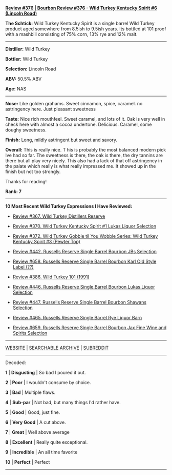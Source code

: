 
[**Review #376 | Bourbon Review #376 - Wild Turkey Kentucky Spirit #6 (Lincoln Road)**]( https://t8ke.review/review-376-wild-turkey-kentucky-spirit-lincoln-road/)

**The Schtick:**  Wild Turkey Kentucky Spirit is a single barrel Wild Turkey product aged somewhere from 8.5ish to 9.5ish years. Its bottled at 101 proof with a mashbill consisting of 75% corn, 13% rye and 12% malt.

-----

**Distiller:** Wild Turkey

**Bottler:** Wild Turkey

**Selection:** Lincoln Road

**ABV:** 50.5% ABV

**Age:** NAS 

-----

**Nose:**  Like golden grahams. Sweet cinnamon, spice, caramel. no astringency here. Just pleasant sweetness

**Taste:** Nice rich mouthfeel. Sweet caramel, and lots of it. Oak is very well in check here with almost a cocoa undertone. Delicious. Caramel, some doughy sweetness.

**Finish:** Long, mildly astringent but sweet and savory.

**Overall:** This is really nice. T his is probably the most balanced modern pick Ive had so far. The sweetness is there, the oak is there, the dry tannins are there but all play very nicely. This also had a lack of that off astringency in the palate which really is what really impressed me. It showed up in the finish but not too strongly.

Thanks for reading!

**Rank: 7**

----- 

**10 Most Recent Wild Turkey Expressions I Have Reviewed:** 

- [Review #367. Wild Turkey Distillers Reserve]( https://t8ke.review/review-367-wild-turkey-distillers-reserve-japan-export-13yr/) 

- [Review #370. Wild Turkey Kentucky Spirit #1 Lukas Liquor Selection]( https://t8ke.review/review-370-wild-turkey-kentucky-spirit-lukas-pick/) 

- [Review #372. Wild Turkey Gobble til You Wobble Series: Wild Turkey Kentucky Spirit #3 (Pewter Top)]( https://t8ke.review/review-372-wild-turkey-kentucky-spirit-pewter-top/) 

- [Review #442. Russells Reserve Single Barrel Bourbon JBs Selection]( https://t8ke.review/review-442-russells-reserve-single-barrel-bourbon-jbs/) 

- [Review #658. Russells Reserve Single Barrel Bourbon Karl Old Style Label (??)]( https://t8ke.review/review-658-russells-reserve-single-barrel-bourbon-karls-selection/) 

- [Review #386. Wild Turkey 101 (1991)]( https://t8ke.review/review-386-wild-turkey-8-101-1991/) 

- [Review #446. Russells Reserve Single Barrel Bourbon Lukas Liquor Selection]( https://t8ke.review/review-446-russells-reserve-single-barrel-bourbon-lukas-liquor-pick/) 

- [Review #447. Russells Reserve Single Barrel Bourbon Shawans Selection]( https://t8ke.review/review-447-russells-reserve-single-barrel-bourbon-shawans-pick/) 

- [Review #465. Russells Reserve Single Barrel Rye Liquor Barn]( https://t8ke.review/review-465-russells-reserve-single-barrel-rye-liquor-barn/) 

- [Review #659. Russells Reserve Single Barrel Bourbon Jax Fine Wine and Spirits Selection]( https://t8ke.review/review-659-russells-reserve-single-barrel-bourbon-jax-fine-wine-and-spirits-selection/) 

-----

[WEBSITE](https://t8ke.review) | [SEARCHABLE ARCHIVE](https://t8ke.review/review-archive/) | [SUBREDDIT](https://reddit.com/r/t8kereviews)

-----

Decoded:

**1** | **Disgusting** | So bad I poured it out.

**2** | **Poor** | I wouldn't consume by choice.

**3** | **Bad** | Multiple flaws.

**4** | **Sub-par** | Not bad, but many things I'd rather have.

**5** | **Good** | Good, just fine.

**6** | **Very Good** | A cut above.

**7** | **Great** | Well above average

**8** | **Excellent** | Really quite exceptional.

**9** | **Incredible** | An all time favorite

**10** | **Perfect** | Perfect

----

